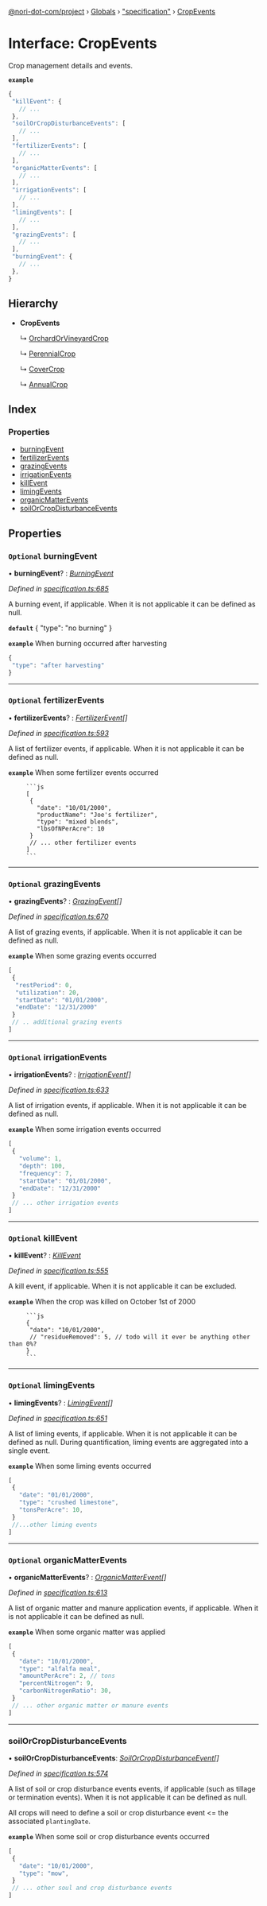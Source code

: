 [@nori-dot-com/project](../README.md) › [Globals](../globals.md) › ["specification"](../modules/_specification_.md) › [CropEvents](_specification_.cropevents.md)

# Interface: CropEvents

Crop management details and events.

**`example`** 

```js
{
 "killEvent": {
   // ...
 },
 "soilOrCropDisturbanceEvents": [
   // ...
 ],
 "fertilizerEvents": [
   // ...
 ],
 "organicMatterEvents": [
   // ...
 ],
 "irrigationEvents": [
   // ...
 ],
 "limingEvents": [
   // ...
 ],
 "grazingEvents": [
   // ...
 ],
 "burningEvent": {
   // ...
 },
}
```

## Hierarchy

* **CropEvents**

  ↳ [OrchardOrVineyardCrop](_specification_.orchardorvineyardcrop.md)

  ↳ [PerennialCrop](_specification_.perennialcrop.md)

  ↳ [CoverCrop](_specification_.covercrop.md)

  ↳ [AnnualCrop](_specification_.annualcrop.md)

## Index

### Properties

* [burningEvent](_specification_.cropevents.md#optional-burningevent)
* [fertilizerEvents](_specification_.cropevents.md#optional-fertilizerevents)
* [grazingEvents](_specification_.cropevents.md#optional-grazingevents)
* [irrigationEvents](_specification_.cropevents.md#optional-irrigationevents)
* [killEvent](_specification_.cropevents.md#optional-killevent)
* [limingEvents](_specification_.cropevents.md#optional-limingevents)
* [organicMatterEvents](_specification_.cropevents.md#optional-organicmatterevents)
* [soilOrCropDisturbanceEvents](_specification_.cropevents.md#soilorcropdisturbanceevents)

## Properties

### `Optional` burningEvent

• **burningEvent**? : *[BurningEvent](_specification_.burningevent.md)*

*Defined in [specification.ts:685](https://github.com/nori-dot-eco/nori-dot-com/blob/27840fb/packages/project/src/specification.ts#L685)*

A burning event, if applicable. When it is not applicable it can be defined as null.

**`default`** { "type": "no burning" }

**`example`** <caption>When burning occurred after harvesting</caption>

```js
{
 "type": "after harvesting"
}
```

___

### `Optional` fertilizerEvents

• **fertilizerEvents**? : *[FertilizerEvent](_specification_.fertilizerevent.md)[]*

*Defined in [specification.ts:593](https://github.com/nori-dot-eco/nori-dot-com/blob/27840fb/packages/project/src/specification.ts#L593)*

A list of fertilizer events, if applicable. When it is not applicable it can be defined as null.

**`example`** <caption>When some fertilizer events occurred</caption>

         ```js
         [
          {
            "date": "10/01/2000",
            "productName": "Joe's fertilizer",
            "type": "mixed blends",
            "lbsOfNPerAcre": 10
          }
          // ... other fertilizer events
         ]
         ```

___

### `Optional` grazingEvents

• **grazingEvents**? : *[GrazingEvent](_specification_.grazingevent.md)[]*

*Defined in [specification.ts:670](https://github.com/nori-dot-eco/nori-dot-com/blob/27840fb/packages/project/src/specification.ts#L670)*

A list of grazing events, if applicable. When it is not applicable it can be defined as null.

**`example`** <caption>When some grazing events occurred</caption>

```js
[
 {
  "restPeriod": 0,
  "utilization": 20,
  "startDate": "01/01/2000",
  "endDate": "12/31/2000"
 }
 // .. additional grazing events
]
```

___

### `Optional` irrigationEvents

• **irrigationEvents**? : *[IrrigationEvent](_specification_.irrigationevent.md)[]*

*Defined in [specification.ts:633](https://github.com/nori-dot-eco/nori-dot-com/blob/27840fb/packages/project/src/specification.ts#L633)*

A list of irrigation events, if applicable. When it is not applicable it can be defined as null.

**`example`** <caption>When some irrigation events occurred</caption>

```js
[
 {
   "volume": 1,
   "depth": 100,
   "frequency": 7,
   "startDate": "01/01/2000",
   "endDate": "12/31/2000"
 }
 // ... other irrigation events
]
```

___

### `Optional` killEvent

• **killEvent**? : *[KillEvent](_specification_.killevent.md)*

*Defined in [specification.ts:555](https://github.com/nori-dot-eco/nori-dot-com/blob/27840fb/packages/project/src/specification.ts#L555)*

A kill event, if applicable. When it is not applicable it can be excluded.

**`example`** <caption>When the crop was killed on October 1st of 2000</caption>

         ```js
         {
          "date": "10/01/2000",
          // "residueRemoved": 5, // todo will it ever be anything other than 0%?
         }
         ```

___

### `Optional` limingEvents

• **limingEvents**? : *[LimingEvent](_specification_.limingevent.md)[]*

*Defined in [specification.ts:651](https://github.com/nori-dot-eco/nori-dot-com/blob/27840fb/packages/project/src/specification.ts#L651)*

A list of liming events, if applicable. When it is not applicable it can be defined as null. During quantification, liming events are aggregated into a single event.

**`example`** <caption>When some liming events occurred</caption>

```js
[
 {
   "date": "01/01/2000",
   "type": "crushed limestone",
   "tonsPerAcre": 10,
 }
 //...other liming events
]
```

___

### `Optional` organicMatterEvents

• **organicMatterEvents**? : *[OrganicMatterEvent](_specification_.organicmatterevent.md)[]*

*Defined in [specification.ts:613](https://github.com/nori-dot-eco/nori-dot-com/blob/27840fb/packages/project/src/specification.ts#L613)*

A list of organic matter and manure application events, if applicable. When it is not applicable it can be defined as null.

**`example`** <caption>When some organic matter was applied</caption>

```js
[
 {
   "date": "10/01/2000",
   "type": "alfalfa meal",
   "amountPerAcre": 2, // tons
   "percentNitrogen": 9,
   "carbonNitrogenRatio": 30,
 }
 // ... other organic matter or manure events
]
```

___

###  soilOrCropDisturbanceEvents

• **soilOrCropDisturbanceEvents**: *[SoilOrCropDisturbanceEvent](_specification_.soilorcropdisturbanceevent.md)[]*

*Defined in [specification.ts:574](https://github.com/nori-dot-eco/nori-dot-com/blob/27840fb/packages/project/src/specification.ts#L574)*

A list of soil or crop disturbance events events, if applicable (such as tillage or termination events). When it is not applicable it can be defined as null.

All crops will need to define a soil or crop disturbance event <= the associated `plantingDate`.

**`example`** <caption>When some soil or crop disturbance events occurred</caption>

```js
[
 {
   "date": "10/01/2000",
   "type": "mow",
 }
 // ... other soul and crop disturbance events
]
```
